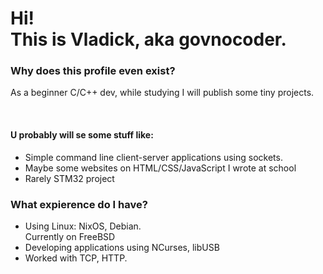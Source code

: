 <h1> Hi!<br> This is Vladick, aka govnocoder. </h1>
<h3> Why does this profile even exist? </h3>
<p> As a beginner C/C++ dev, while studying I will publish some tiny projects. </p><br>
<h4>U probably will se some stuff like: </h4>
<ul>
  <li> Simple command line client-server applications using sockets.</li>
  <li> Maybe some websites on HTML/CSS/JavaScript I wrote at school </li>
  <li> Rarely STM32 project </li>
</ul>
</p>
<h3> What expierence do I have? </h3>
<ul>
  <li> Using Linux: NixOS, Debian. <br> Currently on FreeBSD </li>
  <li> Developing applications using NCurses, libUSB </li>
  <li> Worked with TCP, HTTP. </li>
</ul>
